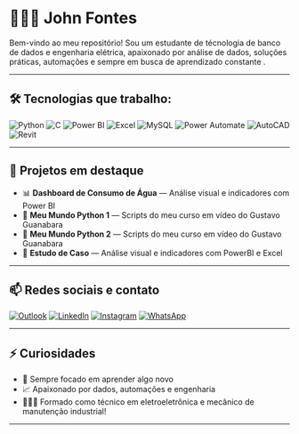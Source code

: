 # 👨🏽‍💻 John Fontes

Bem-vindo ao meu repositório! Sou um estudante de técnologia de banco de dados e engenharia elétrica, apaixonado por análise de dados, soluções práticas, automações e sempre em busca de aprendizado constante .

---

## 🛠️ Tecnologias que trabalho:

![Python](https://img.shields.io/badge/Python-3776AB?style=for-the-badge&logo=python&logoColor=white)
![C](https://img.shields.io/badge/C-00599C?style=for-the-badge&logo=c&logoColor=white)
![Power BI](https://img.shields.io/badge/Power%20BI-F2C811?style=for-the-badge&logo=powerbi&logoColor=black)
![Excel](https://img.shields.io/badge/Microsoft%20Excel-217346?style=for-the-badge&logo=microsoft-excel&logoColor=white)
![MySQL](https://img.shields.io/badge/MySQL-005C84?style=for-the-badge&logo=mysql&logoColor=white)
![Power Automate](https://img.shields.io/badge/Power%20Automate-0066FF?style=for-the-badge&logo=microsoft-power-automate&logoColor=white)
![AutoCAD](https://img.shields.io/badge/AutoCAD-E60000?style=for-the-badge&logo=autodesk&logoColor=white)
![Revit](https://img.shields.io/badge/Revit-0C76AB?style=for-the-badge&logo=autodesk&logoColor=white)

---

## 📂 Projetos em destaque

- 📊 **Dashboard de Consumo de Água** — Análise visual e indicadores com Power BI
- 🤖 **Meu Mundo Python 1** — Scripts do meu curso em vídeo do Gustavo Guanabara
- 🤖 **Meu Mundo Python 2** — Scripts do meu curso em vídeo do Gustavo Guanabara
- 🤖 **Estudo de Caso** — Análise visual e indicadores com PowerBI e Excel

---

## 📫 Redes sociais e contato

[![Outlook](https://img.shields.io/badge/E--mail-0078D4?style=for-the-badge&logo=microsoft-outlook&logoColor=white)](mailto:johnmoreira2003@outlook.com.br)
[![LinkedIn](https://img.shields.io/badge/LinkedIn-0A66C2?style=for-the-badge&logo=linkedin&logoColor=white)](https://www.linkedin.com/in/john--moreira)
[![Instagram](https://img.shields.io/badge/Instagram-E4405F?style=for-the-badge&logo=instagram&logoColor=white)](https://www.instagram.com/john__moreira)
[![WhatsApp](https://img.shields.io/badge/WhatsApp-25D366?style=for-the-badge&logo=whatsapp&logoColor=white)](https://wa.me/5511954627260)

---

## ⚡ Curiosidades

- 🎯 Sempre focado em aprender algo novo  
- 📈 Apaixonado por dados, automações e engenharia
- 👨🏽‍🎓 Formado como técnico em eletroeletrônica e mecânico de manutenção industrial!

---


